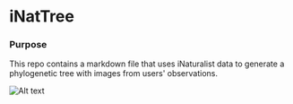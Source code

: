 # iNatTree

### Purpose ###
This repo contains a markdown file that uses iNaturalist data to generate a phylogenetic tree with images from users' observations.  

![Alt text](IGCposter_corrected.svg)
